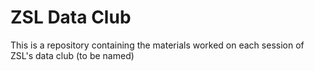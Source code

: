 # ZSL Data Club

This is a repository containing the materials worked on each session of ZSL's data club (to be named)
